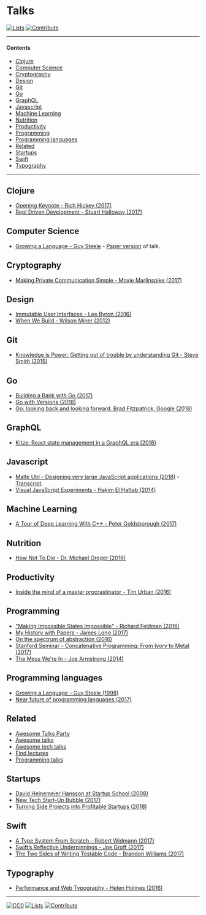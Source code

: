 # Talks

[![Lists](https://img.shields.io/badge/-more%20lists-0a0a0a.svg?style=flat&colorA=0a0a0a)](https://github.com/learn-anything/curated-lists#readme)
[![Contribute](https://img.shields.io/badge/-contribute-0a0a0a.svg?style=flat&colorA=0a0a0a)](CONTRIBUTING.md#readme)

---

#### Contents

- [Clojure](#clojure)
- [Computer Science](#computer-science)
- [Cryptography](#cryptography)
- [Design](#design)
- [Git](#git)
- [Go](#go)
- [GraphQL](#graphql)
- [Javascript](#javascript)
- [Machine Learning](#machine-learning)
- [Nutrition](#nutrition)
- [Productivity](#productivity)
- [Programming](#programming)
- [Programming languages](#programming-languages)
- [Related](#related)
- [Startups](#startups)
- [Swift](#swift)
- [Typography](#typography)

---

## Clojure

- [Opening Keynote - Rich Hickey (2017)](https://www.youtube.com/watch?v=2V1FtfBDsLU)
- [Repl Driven Development - Stuart Halloway (2017)](https://vimeo.com/223309989)

## Computer Science

- [Growing a Language - Guy Steele](https://www.youtube.com/watch?v=_ahvzDzKdB0) - [Paper version](http://www.cs.virginia.edu/%7Eevans/cs655/readings/steele.pdf) of talk.

## Cryptography

- [Making Private Communication Simple - Moxie Marlinspike (2017)](https://www.youtube.com/watch?v=kp-b8iTZqzM)

## Design

- [Immutable User Interfaces - Lee Byron (2016)](https://www.youtube.com/watch?v=pLvrZPSzHxo)
- [When We Build - Wilson Miner (2012)](https://vimeo.com/34017777)

## Git

- [Knowledge is Power: Getting out of trouble by understanding Git - Steve Smith (2015)](https://www.youtube.com/watch?v=sevc6668cQ0)

## Go

- [Building a Bank with Go (2017)](https://www.infoq.com/presentations/bank-go)
- [Go with Versions (2018)](https://www.youtube.com/watch?v=F8nrpe0XWRg)
- [Go: looking back and looking forward. Brad Fitzpatrick, Google (2018)](https://www.youtube.com/watch?v=ZCB-g2B4Y5A)

## GraphQL

- [Kitze: React state management in a GraphQL era (2018)](https://www.youtube.com/watch?v=zDgHiRuIAZ4)

## Javascript

- [Malte Ubl - Designing very large JavaScript applications (2018)](https://www.youtube.com/watch?v=ZZmUwXEiPm4) - [Transcript](https://medium.com/@cramforce/designing-very-large-javascript-applications-6e013a3291a3).
- [Visual JavaScript Experiments - Hakim El Hattab (2014)](https://www.youtube.com/watch?v=02ilIJdI5ZI)

## Machine Learning

- [A Tour of Deep Learning With C++ - Peter Goldsborough (2017)](https://www.youtube.com/watch?v=Lo1rXJdAJ7w)

## Nutrition

- [How Not To Die - Dr. Michael Greger (2016)](https://www.youtube.com/watch?v=7rNY7xKyGCQ)

## Productivity

- [Inside the mind of a master procrastinator - Tim Urban (2016)](https://www.youtube.com/watch?v=arj7oStGLkU)

## Programming

- ["Making Impossible States Impossible" - Richard Feldman (2016)](https://www.youtube.com/watch?v=IcgmSRJHu_8&feature=youtu.be)
- [My History with Papers - James Long (2017)](https://www.youtube.com/watch?v=UzE955UJUVU)
- [On the spectrum of abstraction (2016)](https://www.youtube.com/watch?v=mVVNJKv9esE)
- [Stanford Seminar - Concatenative Programming: From Ivory to Metal (2017)](https://www.youtube.com/watch?v=_IgqJr8jG8M&app=desktop)
- [The Mess We're In - Joe Armstrong (2014)](https://www.youtube.com/watch?v=lKXe3HUG2l4)

## Programming languages

- [Growing a Language - Guy Steele (1998)](https://www.youtube.com/watch?v=_ahvzDzKdB0)
- [Near future of programming languages (2017)](http://dev.stephendiehl.com/nearfuture.pdf)

## Related

- [Awesome Talks Party](https://awesometalks.party/)
- [Awesome talks](https://github.com/JanVanRyswyck/awesome-talks#readme)
- [Awesome tech talks](https://github.com/1and1/awesome-tech-talks#readme)
- [Find lectures](https://findlectures.com/)
- [Programming talks](https://github.com/hellerve/programming-talks#readme)

## Startups

- [David Heinemeier Hansson at Startup School (2008)](https://www.youtube.com/watch?v=0CDXJ6bMkMY)
- [New Tech Start-Up Bubble (2017)](https://www.youtube.com/watch?v=G7vrCpWbmDw)
- [Turning Side Projects into Profitable Startups (2018)](https://www.youtube.com/watch?v=6reLWfFNer0)

## Swift

- [A Type System From Scratch – Robert Widmann (2017)](https://www.youtube.com/watch?v=IbjoA5xVUq0)
- [Swift’s Reflective Underpinnings - Joe Groff (2017)](https://www.skilled.io/u/swiftsummit/swift-s-reflective-underpinnings-joe-groff)
- [The Two Sides of Writing Testable Code - Brandon Williams (2017)](https://academy.realm.io/posts/try-swift-brandon-williams-writing-testable-code/)

## Typography

- [Performance and Web Typography - Helen Holmes (2016)](https://www.youtube.com/watch?v=emLfXChvVPQ)

---

[![CC0](https://img.shields.io/badge/license-CC0-0a0a0a.svg?style=flat&colorA=0a0a0a)](https://creativecommons.org/publicdomain/zero/1.0/)
[![Lists](https://img.shields.io/badge/-more%20lists-0a0a0a.svg?style=flat&colorA=0a0a0a)](https://github.com/learn-anything/curated-lists#readme)
[![Contribute](https://img.shields.io/badge/-contribute-0a0a0a.svg?style=flat&colorA=0a0a0a)](CONTRIBUTING.md#readme)
